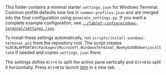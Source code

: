 This folder contains a minimal starter `settings.json` for Windows Terminal.
Common profile defaults now live in `common-profiles.json` and are merged into
the final configuration using `generate_settings.py`. If you want a complete
example configuration, see
[`../tablet-config/windows-terminal/settings.json`](../tablet-config/windows-terminal/settings.json).

To install these settings automatically, run
`scripts/install-windows-terminal.ps1` from the repository root. The script
creates `%LOCALAPPDATA%\Packages\Microsoft.WindowsTerminal_8wekyb3d8bbwe\LocalState`
if needed and copies `settings.json` there.

The settings define `Alt+V` to split the active pane vertically and `Alt+H` to
split it horizontally. Press `Alt+M` to launch
[btm](https://github.com/ClementTsang/bottom) in a new tab.
